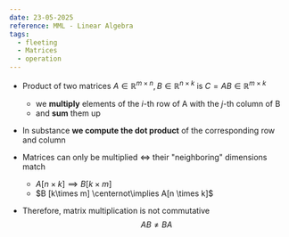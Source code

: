 ```yaml
---
date: 23-05-2025
reference: MML - Linear Algebra
tags:
  - fleeting
  - Matrices
  - operation
---
```

- Product of two matrices $A\in \mathbb{R}^{m\times n}, B\in \mathbb{R}^{n\times k}$ is $C=AB\in \mathbb{R}^{m\times k}$
	- we **multiply** elements of the $i$-th row of A with the $j$-th column of B
	- and **sum** them up
- In substance **we compute the dot product** of the corresponding row and column

- Matrices can only be multiplied $\iff$ their "neighboring" dimensions match
	- $A [n\times k] \implies B[k \times m]$
	- $B [k\times m] \centernot\implies A[n \times k]$
- Therefore, matrix multiplication is not commutative $$AB\neq BA$$